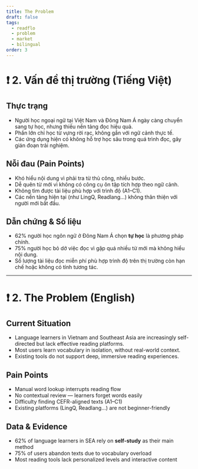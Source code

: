 ```yaml
---
title: The Problem
draft: false
tags:
  - readflo
  - problem
  - market
  - bilingual
order: 3
---
```


# ❗ 2. Vấn đề thị trường (Tiếng Việt)

## Thực trạng

- Người học ngoại ngữ tại Việt Nam và Đông Nam Á ngày càng chuyển sang tự học, nhưng thiếu nền tảng đọc hiệu quả.  
- Phần lớn chỉ học từ vựng rời rạc, không gắn với ngữ cảnh thực tế.  
- Các ứng dụng hiện có không hỗ trợ học sâu trong quá trình đọc, gây gián đoạn trải nghiệm.

## Nỗi đau (Pain Points)

- Khó hiểu nội dung vì phải tra từ thủ công, nhiều bước.  
- Dễ quên từ mới vì không có công cụ ôn tập tích hợp theo ngữ cảnh.  
- Không tìm được tài liệu phù hợp với trình độ (A1–C1).  
- Các nền tảng hiện tại (như LingQ, Readlang...) không thân thiện với người mới bắt đầu.

## Dẫn chứng & Số liệu

- 62% người học ngôn ngữ ở Đông Nam Á chọn **tự học** là phương pháp chính.  
- 75% người học bỏ dở việc đọc vì gặp quá nhiều từ mới mà không hiểu nội dung.  
- Số lượng tài liệu đọc miễn phí phù hợp trình độ trên thị trường còn hạn chế hoặc không có tính tương tác.

---

# ❗ 2. The Problem (English)

## Current Situation

- Language learners in Vietnam and Southeast Asia are increasingly self-directed but lack effective reading platforms.  
- Most users learn vocabulary in isolation, without real-world context.  
- Existing tools do not support deep, immersive reading experiences.

## Pain Points

- Manual word lookup interrupts reading flow  
- No contextual review — learners forget words easily  
- Difficulty finding CEFR-aligned texts (A1–C1)  
- Existing platforms (LingQ, Readlang...) are not beginner-friendly

## Data & Evidence

- 62% of language learners in SEA rely on **self-study** as their main method  
- 75% of users abandon texts due to vocabulary overload  
- Most reading tools lack personalized levels and interactive content
